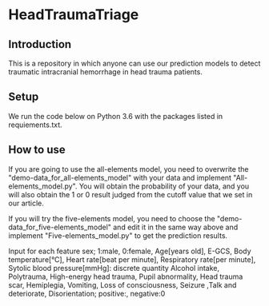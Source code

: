 # HeadTraumaTriage
## Introduction
This is a repository in which anyone can use our prediction models to detect traumatic intracranial hemorrhage in head trauma patients.

## Setup
We run the code below on Python 3.6 with the packages listed in requiements.txt.

## How to use
If you are going to use the all-elements model, you need to overwrite the "demo-data_for_all-elements_model" with your data and implement "All-elements_model.py". You will obtain the probability of your data, and you will also obtain the 1 or 0 result judged from the cutoff value that we set in our article.

If you will try the five-elements model, you need to choose the "demo-data_for_five-elements_model" and edit it in the same way above and implement "Five-elements_model.py" to get the prediction results.

Input for each feature 
sex; 1:male, 0:female, Age[years old], E-GCS, Body temperature[°C], Heart rate[beat per minute], Respiratory rate[per minute], Sytolic blood pressure[mmHg]: discrete quantity Alcohol intake, Polytrauma, High-energy head trauma, Pupil abnormality, Head trauma scar, Hemiplegia, Vomiting, Loss of consciousness, Seizure ,Talk and deteriorate, Disorientation; positive:, negative:0
